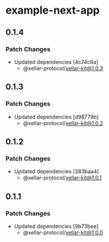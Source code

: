 # example-next-app

## 0.1.4

### Patch Changes

- Updated dependencies [4c74c6a]
  - @xellar-protocol/xellar-kit@1.0.3

## 0.1.3

### Patch Changes

- Updated dependencies [d98779b]
  - @xellar-protocol/xellar-kit@1.0.2

## 0.1.2

### Patch Changes

- Updated dependencies [383baa4]
  - @xellar-protocol/xellar-kit@1.0.1

## 0.1.1

### Patch Changes

- Updated dependencies [9b73bee]
  - @xellar-protocol/xellar-kit@1.0.0

